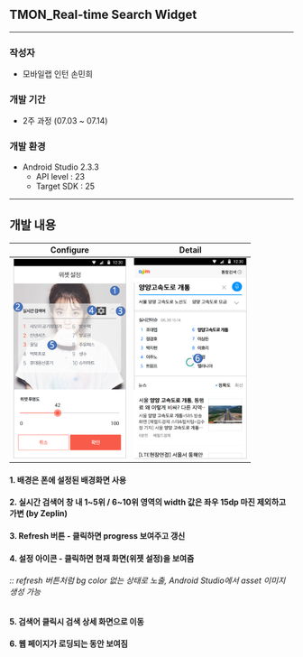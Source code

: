 ## TMON_Real-time Search Widget

---

### 작성자

* 모바일랩 인턴 손민희





### 개발 기간

* 2주 과정 (07.03 ~ 07.14)





### 개발 환경

* Android Studio 2.3.3
  * API level : 23
  * Target SDK : 25


---

## 개발 내용

|                Configure                 |                  Detail                  |
| :--------------------------------------: | :--------------------------------------: |
| <img src="https://github.com/minheeson/TMON_RealTimeSearchWidget/blob/master/screenshot_1.png" width="200"> | <img src="https://github.com/minheeson/TMON_RealTimeSearchWidget/blob/master/screenshot_2.png" width="200"> |

#### 1. 배경은 폰에 설정된 배경화면 사용

#### 2. 실시간 검색어 창 내 1~5위 / 6~10위 영역의 width 값은 좌우 15dp 마진 제외하고 가변 (by Zeplin)

#### 3. Refresh 버튼 - 클릭하면 progress 보여주고 갱신

#### 4. 설정 아이콘 - 클릭하면 현재 화면(위젯 설정)을 보여줌

###### 	:: refresh 버튼처럼 bg color 없는 상태로 노출, Android Studio에서 asset 이미지 생성 가능 

#### 5. 검색어 클릭시 검색 상세 화면으로 이동

#### 6. 웹 페이지가 로딩되는 동안 보여짐














